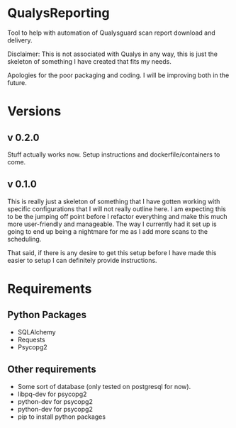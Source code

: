 # QualysReporting
Tool to help with automation of Qualysguard scan report download and delivery.

Disclaimer: This is not associated with Qualys in any way, this is just the
skeleton of something I have created that fits my needs.

Apologies for the poor packaging and coding. I will be improving both in the future.

# Versions
## v 0.2.0
Stuff actually works now. Setup instructions and dockerfile/containers to come.

## v 0.1.0
This is really just a skeleton of something that I have gotten working with
specific configurations that I will not really outline here. I am expecting
this to be the jumping off point before I refactor everything and make this
much more user-friendly and manageable. The way I currently had it set up
is going to end up being a nightmare for me as I add more scans to the
scheduling.

That said, if there is any desire to get this setup before I have made this
easier to setup I can definitely provide instructions.

# Requirements
## Python Packages
* SQLAlchemy
* Requests
* Psycopg2

## Other requirements
* Some sort of database (only tested on postgresql for now).
* libpq-dev for psycopg2
* python-dev for psycopg2
* python-dev for psycopg2
* pip to install python packages


